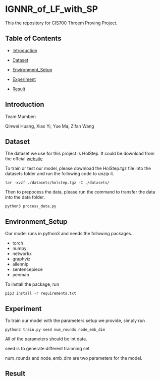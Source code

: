 # IGNNR_of_LF_with_SP

This the repository for CIS700 Throem Proving Project.


## Table of Contents

- [Introduction](#Introduction)

- [Dataset](#Dataset)

- [Environment_Setup](#Environment_Setup)

- [Experiment](#Experiment)

- [Result](#Result)

## Introduction

Team Mumber:

Qinwei Huang, Xiao Yi, Yue Ma, Zifan Wang

## Dataset

The dataset we use for this project is HolStep. It could be download from the offcial [website](http://cl-informatik.uibk.ac.at/cek/holstep/)

To train or test our model, please download the HolStep.tgz file into the datasets folder and run the following code to unzip it.

```
tar -xvzf ./datasets/holstep.tgz -C ./datasets/
```

Then to prepocess the data, please run the command to transfer the data into the data folder.

```
python3 process_data.py
```
## Environment_Setup

Our model runs in python3 and needs the following packages.

- torch
- numpy
- networkx
- graphviz
- allennlp
- sentencepiece
- penman

To install the package, run

```
pip3 install -r requirements.txt
```

## Experiment

To train our model with the parameters setup we provide, simply run

```
python3 train.py seed num_rounds node_emb_dim
```

All of the parameters should be int data.

seed is to generate different trainning set.

num_rounds and node_emb_dim are two parameters for the model.

## Result
